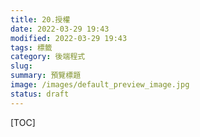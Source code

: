 ```yaml
---
title: 20.授權
date: 2022-03-29 19:43
modified: 2022-03-29 19:43
tags: 標籤
category: 後端程式
slug:
summary: 預覽標題
image: /images/default_preview_image.jpg
status: draft
---
```


[TOC]